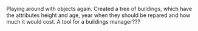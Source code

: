 Playing around with objects again. Created a tree of buildings, which have the attributes height and age, 
year when they should be repared and how much it would cost. A tool for a buildings manager???
